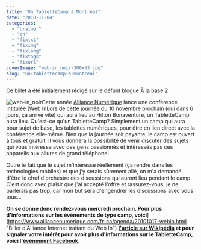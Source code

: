 ```yaml
---
title: "Un TabletteCamp à Montréal"
date: "2010-11-04"
categories: 
  - "brainer"
  - "en"
  - "fixtxt"
  - "fiximg"
  - "fixlang"
  - "fixtags"
  - "fixurl"
coverImage: "web-in_noir-300x53.jpg"
slug: "un-tablettecamp-a-montreal"
---
```


Ce billet a été initialement rédigé sur le défunt blogue À la base 2

![](images/web-in_noir-300x53.jpg "web-in_noir")Cette année [Alliance Numérique](https://www.alliancenumerique.com/ "Site Web d'Alliance Numérique") lance une conférence intitulée [Web InLors de cette journée du 10 novembre prochain (oui dans 6 jours, ça arrive vite) qui aura lieu au Hilton Bonaventure, un TabletteCamp aura lieu. Qu'est-ce qu'un TabletteCamp? Simplement un camp qui aura pour sujet de base, les tablettes numériques, pour être en lien direct avec la conférence elle-même. Bien que la journée soit payante, le camp est ouvert à tous et gratuit. Il vous donnera la possibilité de venir discuter des sujets qui vous intéresse avec des gens passionnés et intéressés pas ces appareils aux allures de grand téléphone!

Outre le fait que le sujet m'intéresse réellement (ça rendre dans les technologies mobiles) et que j'y serais sûrement allé, on m'a demandé d'être le chef d'orchestre des discussions qui auront lieu pendant le camp. C'est donc avec plaisir que j'ai accepté l'offre et rassurez-vous, je ne parlerais pas trop, car mon but sera d'engendrer les discussions avec vous tous...

**On se donne donc rendez-vous mercredi prochain. Pour plus d'informations sur les événements de type camp, voici**](https://www.alliancenumerique.com/fr-ca/agenda/20101017-webin.html "Billet d'Alliance Internet traitant du Web In") **[l'article sur Wikipédia](https://fr.wikipedia.org/wiki/BarCamp "L'article sur les BarCamp dans Wikipédia") et pour signaler votre intérêt pour avoir plus d'informations sur le TabletteCamp, voici l'[événement Facebook](https://www.facebook.com/#!/event.php?eid=142985749082812 "Événement Facebook pour le TabletteCamp").**

